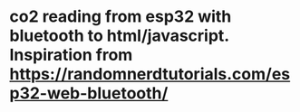 # co2 reading from esp32 with bluetooth to html/javascript. Inspiration from https://randomnerdtutorials.com/esp32-web-bluetooth/

